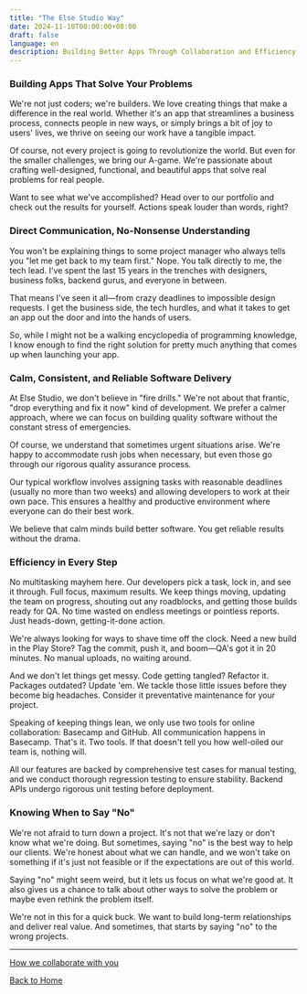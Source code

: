 ```yaml
---
title: "The Else Studio Way"
date: 2024-11-10T00:00:00+08:00
draft: false
language: en
description: Building Better Apps Through Collaboration and Efficiency
---
```


### Building Apps That Solve Your Problems

We're not just coders; we're builders. We love creating things that make a difference in the real world. Whether it's an app that streamlines a business process, connects people in new ways, or simply brings a bit of joy to users' lives, we thrive on seeing our work have a tangible impact.

Of course, not every project is going to revolutionize the world. But even for the smaller challenges, we bring our A-game. We're passionate about crafting well-designed, functional, and beautiful apps that solve real problems for real people.

Want to see what we've accomplished? Head over to our portfolio and check out the results for yourself.  Actions speak louder than words, right?


### Direct Communication, No-Nonsense Understanding

You won't be explaining things to some project manager who always tells you "let me get back to my team first."  Nope. You talk directly to me, the tech lead.  I've spent the last 15 years in the trenches with designers, business folks, backend gurus, and everyone in between.

That means I've seen it all—from crazy deadlines to impossible design requests.  I get the business side, the tech hurdles, and what it takes to get an app out the door and into the hands of users.

So, while I might not be a walking encyclopedia of programming knowledge, I know enough to find the right solution for pretty much anything that comes up when launching your app.

### Calm, Consistent, and Reliable Software Delivery

At Else Studio, we don't believe in "fire drills." We're not about that frantic, "drop everything and fix it now" kind of development. We prefer a calmer approach, where we can focus on building quality software without the constant stress of emergencies.

Of course, we understand that sometimes urgent situations arise. We're happy to accommodate rush jobs when necessary, but even those go through our rigorous quality assurance process.

Our typical workflow involves assigning tasks with reasonable deadlines (usually no more than two weeks) and allowing developers to work at their own pace. This ensures a healthy and productive environment where everyone can do their best work.

We believe that calm minds build better software. You get reliable results without the drama.

### Efficiency in Every Step

No multitasking mayhem here. Our developers pick a task, lock in, and see it through. Full focus, maximum results.  We keep things moving, updating the team on progress, shouting out any roadblocks, and getting those builds ready for QA. No time wasted on endless meetings or pointless reports. Just heads-down, getting-it-done action.

We're always looking for ways to shave time off the clock. Need a new build in the Play Store?  Tag the commit, push it, and boom—QA's got it in 20 minutes. No manual uploads, no waiting around.

And we don't let things get messy. Code getting tangled? Refactor it. Packages outdated? Update 'em. We tackle those little issues before they become big headaches.  Consider it preventative maintenance for your project.

Speaking of keeping things lean, we only use two tools for online collaboration: Basecamp and GitHub. All communication happens in Basecamp. That's it.  Two tools.  If that doesn't tell you how well-oiled our team is, nothing will.

All our features are backed by comprehensive test cases for manual testing, and we conduct thorough regression testing to ensure stability. Backend APIs undergo rigorous unit testing before deployment.

### Knowing When to Say "No"

We're not afraid to turn down a project.  It's not that we're lazy or don't know what we're doing.  But sometimes, saying "no" is the best way to help our clients.  We're honest about what we can handle, and we won't take on something if it's just not feasible or if the expectations are out of this world.

Saying "no" might seem weird, but it lets us focus on what we're good at.  It also gives us a chance to talk about other ways to solve the problem or maybe even rethink the problem itself.

We're not in this for a quick buck. We want to build long-term relationships and deliver real value. And sometimes, that starts by saying "no" to the wrong projects.

---

[How we collaborate with you](/how)

[Back to Home](/)
